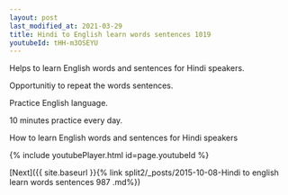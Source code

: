 ```yaml
---
layout: post
last_modified_at: 2021-03-29
title: Hindi to English learn words sentences 1019 
youtubeId: tHH-m3OSEYU
---
```

 
 
Helps to learn English words and sentences for Hindi speakers.

Opportunitiy to repeat the words sentences. 

Practice English language. 
 
10 minutes practice every day. 
 
How to learn English words and sentences for Hindi speakers 
 
{% include youtubePlayer.html id=page.youtubeId %}
 
 
[Next]({{ site.baseurl }}{% link  split2/_posts/2015-10-08-Hindi to english learn words sentences 987 .md%})
 
